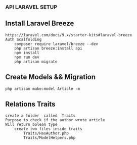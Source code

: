 
### API LARAVEL SETUP

## Install Laravel Breeze
    https://laravel.com/docs/9.x/starter-kits#laravel-breeze
    Auth Scalfolding
        composer require laravel/breeze --dev
        php artisan breeze:install api
        npm install
        npm run dev
        php artisan migrate
## Create Models && Migration          
    php artisan make:model Article -m

## Relations Traits
    create a folder  called  Traits
    Purpose to check if the author wrote article
    Will return bolean type
        create two files inside traits
            Traits/HasAuthor.php
            Traits/ModelHelpers.php
